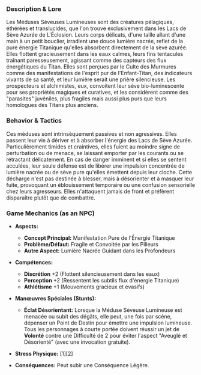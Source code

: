 ### Description & Lore
Les Méduses Sèveuses Lumineuses sont des créatures pélagiques, éthérées et translucides, que l'on trouve exclusivement dans les Lacs de Sève Azurée de L'Éclosion. Leurs corps délicats, d'une taille allant d'une main à un petit bouclier, irradient une douce lumière nacrée, reflet de la pure énergie Titanique qu'elles absorbent directement de la sève azurée. Elles flottent gracieusement dans les eaux calmes, leurs fins tentacules traînant paresseusement, agissant comme des capteurs des flux énergétiques du Titan. Elles sont perçues par le Culte des Murmures comme des manifestations de l'esprit pur de l'Enfant-Titan, des indicateurs vivants de sa santé, et leur lumière serait une prière silencieuse. Les prospecteurs et alchimistes, eux, convoitent leur sève bio-luminescente pour ses propriétés magiques et curatives, et les considèrent comme des "parasites" juvéniles, plus fragiles mais aussi plus purs que leurs homologues des Titans plus anciens.

### Behavior & Tactics
Ces méduses sont intrinsèquement passives et non agressives. Elles passent leur vie à dériver et à absorber l'énergie des Lacs de Sève Azurée. Particulièrement timides et craintives, elles fuient au moindre signe de perturbation ou de menace, se laissant emporter par les courants ou se rétractant délicatement. En cas de danger imminent et si elles se sentent acculées, leur seule défense est de libérer une impulsion concentrée de lumière nacrée ou de sève pure qu'elles émettent depuis leur cloche. Cette décharge n'est pas destinée à blesser, mais à désorienter et à masquer leur fuite, provoquant un éblouissement temporaire ou une confusion sensorielle chez leurs agresseurs. Elles n'attaquent jamais de front et préfèrent disparaître plutôt que de combattre.

### Game Mechanics (as an NPC)
*   **Aspects:**
    *   **Concept Principal:** Manifestation Pure de l'Énergie Titanique
    *   **Problème/Défaut:** Fragile et Convoitée par les Pilleurs
    *   **Autre Aspect:** Lumière Nacrée Guidant dans les Profondeurs

*   **Compétences:**
    *   **Discrétion** +2 (Flottent silencieusement dans les eaux)
    *   **Perception** +2 (Ressentent les subtils flux d'énergie Titanique)
    *   **Athlétisme** +1 (Mouvements gracieux et évasifs)

*   **Manœuvres Spéciales (Stunts):**
    *   **Éclat Désorientant:** Lorsque la Méduse Sèveuse Lumineuse est menacée ou subit des dégâts, elle peut, une fois par scène, dépenser un Point de Destin pour émettre une impulsion lumineuse. Tous les personnages à courte portée doivent réussir un jet de **Volonté** contre une Difficulté de 2 pour éviter l'aspect "Aveuglé et Désorienté" (avec une invocation gratuite).

*   **Stress Physique:** [1][2]
*   **Conséquences:** Peut subir une Conséquence Légère.